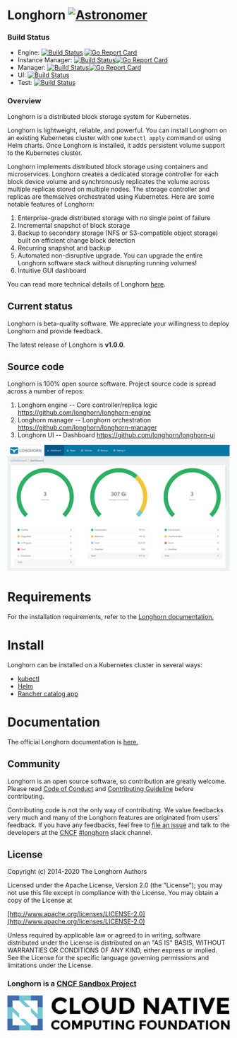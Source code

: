 # Longhorn [![Astronomer](https://img.shields.io/endpoint.svg?url=https%3A%2F%2Fastronomer.ullaakut.eu%2Fshields%3Fowner%3Dlonghorn%26name%3Dlonghorn)](https://github.com/Ullaakut/astronomer)

### Build Status
* Engine: [![Build Status](https://drone-publish.rancher.io/api/badges/longhorn/longhorn-engine/status.svg)](https://drone-publish.rancher.io/longhorn/longhorn-engine) [![Go Report Card](https://goreportcard.com/badge/github.com/rancher/longhorn-engine)](https://goreportcard.com/report/github.com/rancher/longhorn-engine)
* Instance Manager: [![Build Status](http://drone-publish.rancher.io/api/badges/longhorn/longhorn-instance-manager/status.svg)](http://drone-publish.rancher.io/longhorn/longhorn-instance-manager)[![Go Report Card](https://goreportcard.com/badge/github.com/longhorn/longhorn-instance-manager)](https://goreportcard.com/report/github.com/longhorn/longhorn-instance-manager)
* Manager: [![Build Status](https://drone-publish.rancher.io/api/badges/longhorn/longhorn-manager/status.svg)](https://drone-publish.rancher.io/longhorn/longhorn-manager)[![Go Report Card](https://goreportcard.com/badge/github.com/rancher/longhorn-manager)](https://goreportcard.com/report/github.com/rancher/longhorn-manager)
* UI: [![Build Status](https://drone-publish.rancher.io/api/badges/longhorn/longhorn-ui/status.svg)](https://drone-publish.rancher.io/longhorn/longhorn-ui)
* Test: [![Build Status](http://drone-publish.rancher.io/api/badges/longhorn/longhorn-tests/status.svg)](http://drone-publish.rancher.io/longhorn/longhorn-tests)

### Overview
Longhorn is a distributed block storage system for Kubernetes.

Longhorn is lightweight, reliable, and powerful. You can install Longhorn on an existing Kubernetes cluster with one `kubectl apply` command or using Helm charts. Once Longhorn is installed, it adds persistent volume support to the Kubernetes cluster.

Longhorn implements distributed block storage using containers and microservices. Longhorn creates a dedicated storage controller for each block device volume and synchronously replicates the volume across multiple replicas stored on multiple nodes. The storage controller and replicas are themselves orchestrated using Kubernetes. Here are some notable features of Longhorn:

1. Enterprise-grade distributed storage with no single point of failure
2. Incremental snapshot of block storage
3. Backup to secondary storage (NFS or S3-compatible object storage) built on efficient change block detection
4. Recurring snapshot and backup
5. Automated non-disruptive upgrade. You can upgrade the entire Longhorn software stack without disrupting running volumes!
6. Intuitive GUI dashboard

You can read more technical details of Longhorn [here](http://rancher.com/microservices-block-storage/).

## Current status

Longhorn is beta-quality software. We appreciate your willingness to deploy Longhorn and provide feedback.

The latest release of Longhorn is **v1.0.0**.

## Source code
Longhorn is 100% open source software. Project source code is spread across a number of repos:

1. Longhorn engine -- Core controller/replica logic https://github.com/longhorn/longhorn-engine
1. Longhorn manager -- Longhorn orchestration https://github.com/longhorn/longhorn-manager
1. Longhorn UI -- Dashboard https://github.com/longhorn/longhorn-ui

![Longhorn UI](./longhorn-ui.png)

# Requirements

For the installation requirements, refer to the [Longhorn documentation.](https://longhorn.io/docs/install/requirements)

# Install

Longhorn can be installed on a Kubernetes cluster in several ways:

- [kubectl](https://longhorn.io/docs/install/install-with-kubectl/)
- [Helm](https://longhorn.io/docs/install/install-with-helm/)
- [Rancher catalog app](https://longhorn.io/docs/install/install-with-rancher/)

# Documentation

The official Longhorn documentation is [here.](https://longhorn.io/docs)

## Community
Longhorn is an open source software, so contribution are greatly welcome. Please read [Code of Conduct](./CODE_OF_CONDUCT.md) and [Contributing Guideline](./CONTRIBUTING.md) before contributing.

Contributing code is not the only way of contributing. We value feedbacks very much and many of the Longhorn features are originated from users' feedback. If you have any feedbacks, feel free to [file an issue](https://github.com/longhorn/longhorn/issues/new?title=*Summarize%20your%20issue%20here*&body=*Describe%20your%20issue%20here*%0A%0A---%0AVersion%3A%20``) and talk to the developers at the [CNCF](https://slack.cncf.io/) [#longhorn](https://cloud-native.slack.com/messages/longhorn) slack channel.

## License

Copyright (c) 2014-2020 The Longhorn Authors

Licensed under the Apache License, Version 2.0 (the "License"); you may not use this file except in compliance with the License. You may obtain a copy of the License at

[http://www.apache.org/licenses/LICENSE-2.0](http://www.apache.org/licenses/LICENSE-2.0)

Unless required by applicable law or agreed to in writing, software distributed under the License is distributed on an "AS IS" BASIS, WITHOUT WARRANTIES OR CONDITIONS OF ANY KIND, either express or implied. See the License for the specific language governing permissions and limitations under the License.

### Longhorn is a [CNCF Sandbox Project](https://www.cncf.io/sandbox-projects/)

![Longhorn is a CNCF Sandbox Project](https://github.com/cncf/artwork/blob/master/other/cncf/horizontal/color/cncf-color.png)
